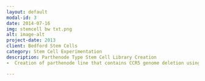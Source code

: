 ```yaml
---
layout: default
modal-id: 3
date: 2014-07-16
img: stemcell bw txt.png
alt: image-alt
project-date: 2013
client: Bedford Stem Cells
category: Stem Cell Experimentation
description: Parthenode Type Stem Cell Library Creation
-  Creation of parthenode line that contains CCR5 genome deletion using CRISPR technology and insertion of a fluorescent protein at deletion site

---
```

